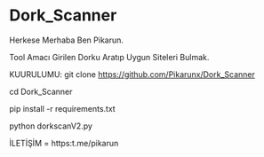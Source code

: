 # Dork_Scanner

Herkese Merhaba Ben Pikarun.

Tool Amacı Girilen Dorku Aratıp Uygun Siteleri Bulmak.

KUURULUMU:
git clone https://github.com/Pikarunx/Dork_Scanner

cd Dork_Scanner

pip install -r requirements.txt

python dorkscanV2.py

İLETİŞİM = https:t.me/pikarun
